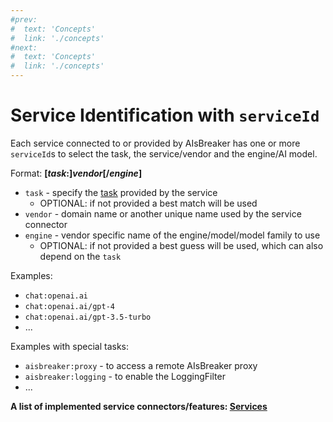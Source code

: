 ```yaml
---
#prev:
#  text: 'Concepts'
#  link: './concepts'
#next:
#  text: 'Concepts'
#  link: './concepts'
---
```



Service Identification with `serviceId`
=======================================

Each service connected to or provided by AIsBreaker has one or more `serviceId`s to select the task, the service/vendor and the engine/AI model.

Format: **[*task*:]*vendor*[/*engine*]**
- `task` - specify the [task](./tasks) provided by the service
  - OPTIONAL: if not provided a best match will be used
- `vendor` - domain name or another unique name used by the service connector
- `engine` - vendor specific name of the engine/model/model family to use
  - OPTIONAL: if not provided a best guess will be used, which can also depend on the `task`

Examples:
- `chat:openai.ai`
- `chat:openai.ai/gpt-4`
- `chat:openai.ai/gpt-3.5-turbo`
- ...

Examples with special tasks:
- `aisbreaker:proxy` - to access a remote AIsBreaker proxy
- `aisbreaker:logging` - to enable the LoggingFilter
- ...

**A list of implemented service connectors/features: [Services](./services)**
